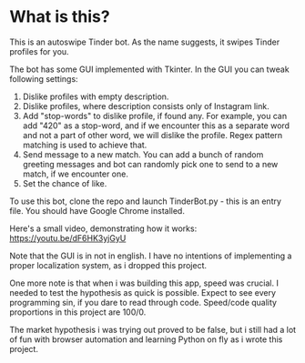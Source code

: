 # What is this?

This is an autoswipe Tinder bot. As the name suggests, it swipes Tinder profiles for you.

The bot has some GUI implemented with Tkinter. In the GUI you can tweak following settings: 
1. Dislike profiles with empty description.
2. Dislike profiles, where description consists only of Instagram link.
3. Add "stop-words" to dislike profile, if found any. For example, you can add "420" as a stop-word, and if we encounter this as a separate word and not
a part of other word, we will dislike the profile. Regex pattern matching is used to achieve that.
4. Send message to a new match. You can add a bunch of random greeting messages and bot can randomly pick one to send to a new match, if we encounter one.
5. Set the chance of like.

To use this bot, clone the repo and launch TinderBot.py - this is an entry file. You should have Google Chrome installed.

Here's a small video, demonstrating how it works:
https://youtu.be/dF6HK3yjGyU

Note that the GUI is in not in english. I have no intentions of implementing a proper localization system, as i dropped this project.

One more note is that when i was building this app, speed was crucial. I needed to test the hypothesis as quick is possible. Expect to see every programming sin, if you dare to read through code.
Speed/code quality proportions in this project are 100/0.

The market hypothesis i was trying out proved to be false, but i still had a lot of fun with browser automation and learning Python on fly as i wrote this project.
